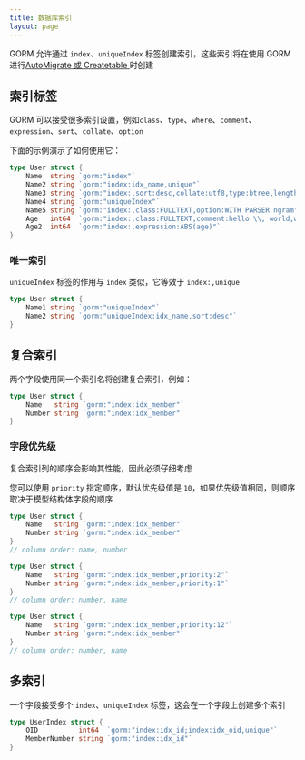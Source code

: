 ```yaml
---
title: 数据库索引
layout: page
---
```


GORM 允许通过 `index`、`uniqueIndex` 标签创建索引，这些索引将在使用 GORM 进行[AutoMigrate 或 Createtable ](migration.html) 时创建

## 索引标签

GORM 可以接受很多索引设置，例如`class`、`type`、`where`、`comment`、`expression`、`sort`、`collate`、`option`

下面的示例演示了如何使用它：

```go
type User struct {
    Name  string `gorm:"index"`
    Name2 string `gorm:"index:idx_name,unique"`
    Name3 string `gorm:"index:,sort:desc,collate:utf8,type:btree,length:10,where:name3 != 'jinzhu'"`
    Name4 string `gorm:"uniqueIndex"`
    Name5 string `gorm:"index:,class:FULLTEXT,option:WITH PARSER ngram"`
    Age   int64  `gorm:"index:,class:FULLTEXT,comment:hello \\, world,where:age > 10"`
    Age2  int64  `gorm:"index:,expression:ABS(age)"`
}
```

### 唯一索引

`uniqueIndex` 标签的作用与 `index` 类似，它等效于 `index:,unique`

```go
type User struct {
    Name1 string `gorm:"uniqueIndex"`
    Name2 string `gorm:"uniqueIndex:idx_name,sort:desc"`
}
```

## 复合索引

两个字段使用同一个索引名将创建复合索引，例如：

```go
type User struct {
    Name   string `gorm:"index:idx_member"`
    Number string `gorm:"index:idx_member"`
}
```

### 字段优先级

复合索引列的顺序会影响其性能，因此必须仔细考虑

您可以使用 `priority` 指定顺序，默认优先级值是 `10`，如果优先级值相同，则顺序取决于模型结构体字段的顺序

```go
type User struct {
    Name   string `gorm:"index:idx_member"`
    Number string `gorm:"index:idx_member"`
}
// column order: name, number

type User struct {
    Name   string `gorm:"index:idx_member,priority:2"`
    Number string `gorm:"index:idx_member,priority:1"`
}
// column order: number, name

type User struct {
    Name   string `gorm:"index:idx_member,priority:12"`
    Number string `gorm:"index:idx_member"`
}
// column order: number, name
```

## 多索引

一个字段接受多个 `index`、`uniqueIndex` 标签，这会在一个字段上创建多个索引

```go
type UserIndex struct {
    OID          int64  `gorm:"index:idx_id;index:idx_oid,unique"`
    MemberNumber string `gorm:"index:idx_id"`
}
```
